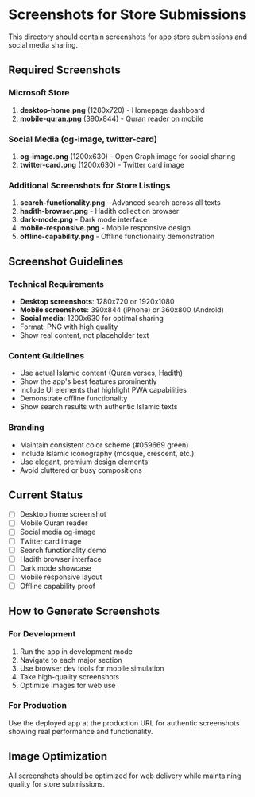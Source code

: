 # Screenshots for Store Submissions

This directory should contain screenshots for app store submissions and social media sharing.

## Required Screenshots

### Microsoft Store

1. **desktop-home.png** (1280x720) - Homepage dashboard
2. **mobile-quran.png** (390x844) - Quran reader on mobile

### Social Media (og-image, twitter-card)

1. **og-image.png** (1200x630) - Open Graph image for social sharing
2. **twitter-card.png** (1200x630) - Twitter card image

### Additional Screenshots for Store Listings

1. **search-functionality.png** - Advanced search across all texts
2. **hadith-browser.png** - Hadith collection browser
3. **dark-mode.png** - Dark mode interface
4. **mobile-responsive.png** - Mobile responsive design
5. **offline-capability.png** - Offline functionality demonstration

## Screenshot Guidelines

### Technical Requirements

- **Desktop screenshots**: 1280x720 or 1920x1080
- **Mobile screenshots**: 390x844 (iPhone) or 360x800 (Android)
- **Social media**: 1200x630 for optimal sharing
- Format: PNG with high quality
- Show real content, not placeholder text

### Content Guidelines

- Use actual Islamic content (Quran verses, Hadith)
- Show the app's best features prominently
- Include UI elements that highlight PWA capabilities
- Demonstrate offline functionality
- Show search results with authentic Islamic texts

### Branding

- Maintain consistent color scheme (#059669 green)
- Include Islamic iconography (mosque, crescent, etc.)
- Use elegant, premium design elements
- Avoid cluttered or busy compositions

## Current Status

- [ ] Desktop home screenshot
- [ ] Mobile Quran reader
- [ ] Social media og-image
- [ ] Twitter card image
- [ ] Search functionality demo
- [ ] Hadith browser interface
- [ ] Dark mode showcase
- [ ] Mobile responsive layout
- [ ] Offline capability proof

## How to Generate Screenshots

### For Development

1. Run the app in development mode
2. Navigate to each major section
3. Use browser dev tools for mobile simulation
4. Take high-quality screenshots
5. Optimize images for web use

### For Production

Use the deployed app at the production URL for authentic screenshots showing real performance and functionality.

## Image Optimization

All screenshots should be optimized for web delivery while maintaining quality for store submissions.
